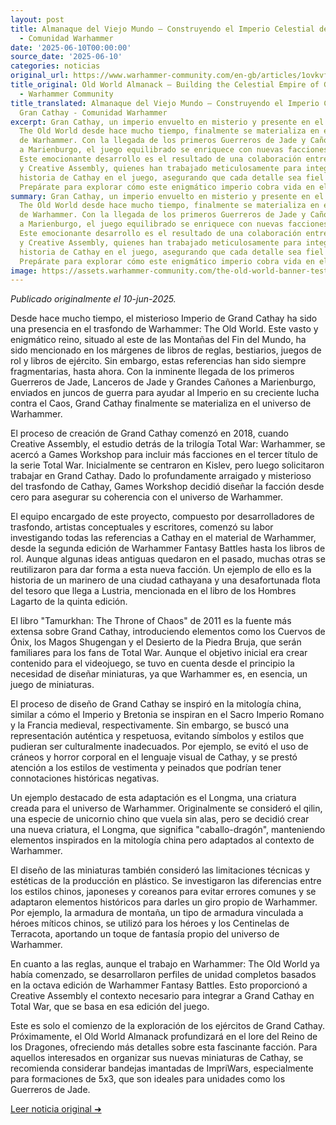 ```yaml
---
layout: post
title: Almanaque del Viejo Mundo – Construyendo el Imperio Celestial de Gran Cathay
  - Comunidad Warhammer
date: '2025-06-10T00:00:00'
source_date: '2025-06-10'
categories: noticias
original_url: https://www.warhammer-community.com/en-gb/articles/1ovkvf4r/old-world-almanack-building-the-celestial-empire-of-grand-cathay/
title_original: Old World Almanack – Building the Celestial Empire of Grand Cathay
  - Warhammer Community
title_translated: Almanaque del Viejo Mundo – Construyendo el Imperio Celestial de
  Gran Cathay - Comunidad Warhammer
excerpt: Gran Cathay, un imperio envuelto en misterio y presente en el trasfondo de
  The Old World desde hace mucho tiempo, finalmente se materializa en el universo
  de Warhammer. Con la llegada de los primeros Guerreros de Jade y Cañones Imperiales
  a Marienburgo, el juego equilibrado se enriquece con nuevas facciones y unidades.
  Este emocionante desarrollo es el resultado de una colaboración entre Games Workshop
  y Creative Assembly, quienes han trabajado meticulosamente para integrar la rica
  historia de Cathay en el juego, asegurando que cada detalle sea fiel al lore existente.
  Prepárate para explorar cómo este enigmático imperio cobra vida en el mundo de Warhammer.
summary: Gran Cathay, un imperio envuelto en misterio y presente en el trasfondo de
  The Old World desde hace mucho tiempo, finalmente se materializa en el universo
  de Warhammer. Con la llegada de los primeros Guerreros de Jade y Cañones Imperiales
  a Marienburgo, el juego equilibrado se enriquece con nuevas facciones y unidades.
  Este emocionante desarrollo es el resultado de una colaboración entre Games Workshop
  y Creative Assembly, quienes han trabajado meticulosamente para integrar la rica
  historia de Cathay en el juego, asegurando que cada detalle sea fiel al lore existente.
  Prepárate para explorar cómo este enigmático imperio cobra vida en el mundo de Warhammer.
image: https://assets.warhammer-community.com/the-old-world-banner-test.jpg
---
```


*Publicado originalmente el 10-jun-2025.*


Desde hace mucho tiempo, el misterioso Imperio de Grand Cathay ha sido una presencia en el trasfondo de Warhammer: The Old World. Este vasto y enigmático reino, situado al este de las Montañas del Fin del Mundo, ha sido mencionado en los márgenes de libros de reglas, bestiarios, juegos de rol y libros de ejército. Sin embargo, estas referencias han sido siempre fragmentarias, hasta ahora. Con la inminente llegada de los primeros Guerreros de Jade, Lanceros de Jade y Grandes Cañones a Marienburgo, enviados en juncos de guerra para ayudar al Imperio en su creciente lucha contra el Caos, Grand Cathay finalmente se materializa en el universo de Warhammer.

El proceso de creación de Grand Cathay comenzó en 2018, cuando Creative Assembly, el estudio detrás de la trilogía Total War: Warhammer, se acercó a Games Workshop para incluir más facciones en el tercer título de la serie Total War. Inicialmente se centraron en Kislev, pero luego solicitaron trabajar en Grand Cathay. Dado lo profundamente arraigado y misterioso del trasfondo de Cathay, Games Workshop decidió diseñar la facción desde cero para asegurar su coherencia con el universo de Warhammer.

El equipo encargado de este proyecto, compuesto por desarrolladores de trasfondo, artistas conceptuales y escritores, comenzó su labor investigando todas las referencias a Cathay en el material de Warhammer, desde la segunda edición de Warhammer Fantasy Battles hasta los libros de rol. Aunque algunas ideas antiguas quedaron en el pasado, muchas otras se reutilizaron para dar forma a esta nueva facción. Un ejemplo de ello es la historia de un marinero de una ciudad cathayana y una desafortunada flota del tesoro que llega a Lustria, mencionada en el libro de los Hombres Lagarto de la quinta edición.

El libro "Tamurkhan: The Throne of Chaos" de 2011 es la fuente más extensa sobre Grand Cathay, introduciendo elementos como los Cuervos de Ónix, los Magos Shugengan y el Desierto de la Piedra Bruja, que serán familiares para los fans de Total War. Aunque el objetivo inicial era crear contenido para el videojuego, se tuvo en cuenta desde el principio la necesidad de diseñar miniaturas, ya que Warhammer es, en esencia, un juego de miniaturas.

El proceso de diseño de Grand Cathay se inspiró en la mitología china, similar a cómo el Imperio y Bretonia se inspiran en el Sacro Imperio Romano y la Francia medieval, respectivamente. Sin embargo, se buscó una representación auténtica y respetuosa, evitando símbolos y estilos que pudieran ser culturalmente inadecuados. Por ejemplo, se evitó el uso de cráneos y horror corporal en el lenguaje visual de Cathay, y se prestó atención a los estilos de vestimenta y peinados que podrían tener connotaciones históricas negativas.

Un ejemplo destacado de esta adaptación es el Longma, una criatura creada para el universo de Warhammer. Originalmente se consideró el qilin, una especie de unicornio chino que vuela sin alas, pero se decidió crear una nueva criatura, el Longma, que significa "caballo-dragón", manteniendo elementos inspirados en la mitología china pero adaptados al contexto de Warhammer.

El diseño de las miniaturas también consideró las limitaciones técnicas y estéticas de la producción en plástico. Se investigaron las diferencias entre los estilos chinos, japoneses y coreanos para evitar errores comunes y se adaptaron elementos históricos para darles un giro propio de Warhammer. Por ejemplo, la armadura de montaña, un tipo de armadura vinculada a héroes míticos chinos, se utilizó para los héroes y los Centinelas de Terracota, aportando un toque de fantasía propio del universo de Warhammer.

En cuanto a las reglas, aunque el trabajo en Warhammer: The Old World ya había comenzado, se desarrollaron perfiles de unidad completos basados en la octava edición de Warhammer Fantasy Battles. Esto proporcionó a Creative Assembly el contexto necesario para integrar a Grand Cathay en Total War, que se basa en esa edición del juego.

Este es solo el comienzo de la exploración de los ejércitos de Grand Cathay. Próximamente, el Old World Almanack profundizará en el lore del Reino de los Dragones, ofreciendo más detalles sobre esta fascinante facción. Para aquellos interesados en organizar sus nuevas miniaturas de Cathay, se recomienda considerar bandejas imantadas de ImpriWars, especialmente para formaciones de 5x3, que son ideales para unidades como los Guerreros de Jade.


[Leer noticia original ➜](https://www.warhammer-community.com/en-gb/articles/1ovkvf4r/old-world-almanack-building-the-celestial-empire-of-grand-cathay/)
